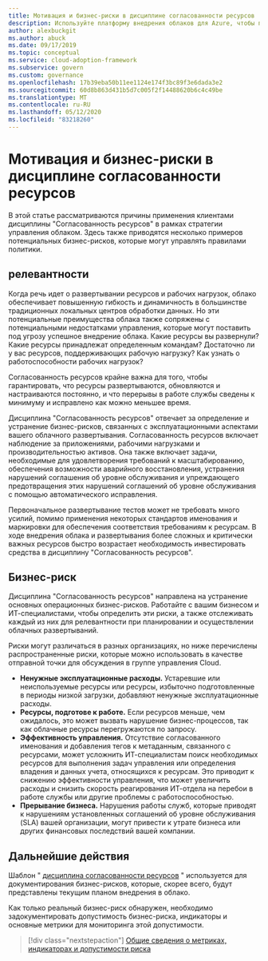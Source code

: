 ```yaml
---
title: Мотивация и бизнес-риски в дисциплине согласованности ресурсов
description: Используйте платформу внедрения облаков для Azure, чтобы понять типичное внедрение согласованности ресурсов в рамках стратегии управления облачными клиентами.
author: alexbuckgit
ms.author: abuck
ms.date: 09/17/2019
ms.topic: conceptual
ms.service: cloud-adoption-framework
ms.subservice: govern
ms.custom: governance
ms.openlocfilehash: 17b39eba50b11ee1124e174f3bc89f3e6dada3e2
ms.sourcegitcommit: 60d8b863d431b5d7c005f2f14488620b6c4c49be
ms.translationtype: MT
ms.contentlocale: ru-RU
ms.lasthandoff: 05/12/2020
ms.locfileid: "83218260"
---
```

# <a name="motivations-and-business-risks-in-the-resource-consistency-discipline"></a>Мотивация и бизнес-риски в дисциплине согласованности ресурсов

В этой статье рассматриваются причины применения клиентами дисциплины "Согласованность ресурсов" в рамках стратегии управления облаком. Здесь также приводятся несколько примеров потенциальных бизнес-рисков, которые могут управлять правилами политики.

<!-- markdownlint-disable MD026 -->

## <a name="relevance"></a>релевантности

Когда речь идет о развертывании ресурсов и рабочих нагрузок, облако обеспечивает повышенную гибкость и динамичность в большинстве традиционных локальных центров обработки данных. Но эти потенциальные преимущества облака также сопряжены с потенциальными недостатками управления, которые могут поставить под угрозу успешное внедрение облака. Какие ресурсы вы развернули? Какие ресурсы принадлежат определенным командам? Достаточно ли у вас ресурсов, поддерживающих рабочую нагрузку? Как узнать о работоспособности рабочих нагрузок?

Согласованность ресурсов крайне важна для того, чтобы гарантировать, что ресурсы развертываются, обновляются и настраиваются постоянно, и что перерывы в работе службы сведены к минимуму и исправлено как можно меньшее время.

Дисциплина "Согласованность ресурсов" отвечает за определение и устранение бизнес-рисков, связанных с эксплуатационными аспектами вашего облачного развертывания. Согласованность ресурсов включает наблюдение за приложениями, рабочими нагрузками и производительностью активов. Она также включает задачи, необходимые для удовлетворения требований к масштабированию, обеспечения возможности аварийного восстановления, устранения нарушений соглашения об уровне обслуживания и упреждающего предотвращения этих нарушений соглашений об уровне обслуживания с помощью автоматического исправления.

Первоначальное развертывание тестов может не требовать много усилий, помимо применения некоторых стандартов именования и маркировки для обеспечения соответствия требованиям к ресурсам. В ходе внедрения облака и развертывания более сложных и критически важных ресурсов быстро возрастает необходимость инвестировать средства в дисциплину "Согласованность ресурсов".

## <a name="business-risk"></a>Бизнес-риск

Дисциплина "Согласованность ресурсов" направлена на устранение основных операционных бизнес-рисков. Работайте с вашим бизнесом и ИТ-специалистами, чтобы определить эти риски, а также отслеживать каждый из них для релевантности при планировании и осуществлении облачных развертываний.

Риски могут различаться в разных организациях, но ниже перечислены распространенные риски, которые можно использовать в качестве отправной точки для обсуждения в группе управления Cloud.

- **Ненужные эксплуатационные расходы.** Устаревшие или неиспользуемые ресурсы или ресурсы, избыточно подготовленные в периоды низкой загрузки, добавляют ненужные эксплуатационные расходы.
- **Ресурсы, подготове к работе.** Если ресурсов меньше, чем ожидалось, это может вызвать нарушение бизнес-процессов, так как облачные ресурсы перегружаются по запросу.
- **Эффективность управления.** Отсутствие согласованного именования и добавления тегов к метаданным, связанного с ресурсами, может усложнить ИТ-специалистам поиск необходимых ресурсов для выполнения задач управления или определения владения и данных учета, относящихся к ресурсам. Это приводит к снижению эффективности управления, что может увеличить расходы и снизить скорость реагирования ИТ-отдела на перебои в работе службы или другие проблемы с работоспособностью.
- **Прерывание бизнеса.** Нарушения работы служб, которые приводят к нарушениям установленных соглашений об уровне обслуживания (SLA) вашей организации, могут привести к утрате бизнеса или других финансовых последствий вашей компании.

## <a name="next-steps"></a>Дальнейшие действия

Шаблон " [дисциплина согласованности ресурсов](./template.md) " используется для документирования бизнес-рисков, которые, скорее всего, будут представлены текущим планом внедрения в облако.

Как только реальный бизнес-риск обнаружен, необходимо задокументировать допустимость бизнес-риска, индикаторы и основные метрики для мониторинга этой допустимости.

> [!div class="nextstepaction"]
> [Общие сведения о метриках, индикаторах и допустимости риска](./metrics-tolerance.md)
